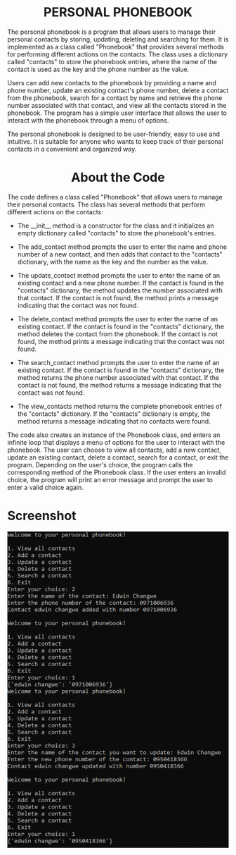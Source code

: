<h1 align="center">  PERSONAL PHONEBOOK </h1>
<p> The personal phonebook is a program that allows users to manage their personal contacts by storing, updating, deleting and searching for them. It is implemented as a class called "Phonebook" that provides several methods for performing different actions on the contacts. The class uses a dictionary called "contacts" to store the phonebook entries, where the name of the contact is used as the key and the phone number as the value.</p>
<p> Users can add new contacts to the phonebook by providing a name and phone number, update an existing contact's phone number, delete a contact from the phonebook, search for a contact by name and retrieve the phone number associated with that contact, and view all the contacts stored in the phonebook. The program has a simple user interface that allows the user to interact with the phonebook through a menu of options.</p>
<p> The personal phonebook is designed to be user-friendly, easy to use and intuitive. It is suitable for anyone who wants to keep track of their personal contacts in a convenient and organized way.</p>


<h1 align="center">  About the Code </h1>

<p> The code  defines a class called "Phonebook" that allows users to manage their personal contacts. The class has several methods that perform different actions on the contacts: </p>

- <p> The __init__ method is a constructor for the class and it initializes an empty dictionary called "contacts" to store the phonebook's entries. </p>
- <p>The add_contact method prompts the user to enter the name and phone number of a new contact, and then adds that contact to the "contacts" dictionary, with the name as the key and the number as the value. </p>
- <p> The update_contact method prompts the user to enter the name of an existing contact and a new phone number. If the contact is found in the "contacts" dictionary, the method updates the number associated with that contact. If the contact is not found, the method prints a message indicating that the contact was not found. </p>
- <p> The delete_contact method prompts the user to enter the name of an existing contact. If the contact is found in the "contacts" dictionary, the method deletes the contact from the phonebook. If the contact is not found, the method prints a message indicating that the contact was not found. </p>
- <p> The search_contact method prompts the user to enter the name of an existing contact. If the contact is found in the "contacts" dictionary, the method returns the phone number associated with that contact. If the contact is not found, the method returns a message indicating that the contact was not found. </p>
- <p> The view_contacts method returns the complete phonebook entries of the "contacts" dictionary. If the "contacts" dictionary is empty, the method returns a message indicating that no contacts were found. </p>
<p> The code also creates an instance of the Phonebook class, and enters an infinite loop that displays a menu of options for the user to interact with the phonebook. The user can choose to view all contacts, add a new contact, update an existing contact, delete a contact, search for a contact, or exit the program. Depending on the user's choice, the program calls the corresponding method of the Phonebook class. If the user enters an invalid choice, the program will print an error message and prompt the user to enter a valid choice again. </p>

# Screenshot
![](img/screenshot.png)
